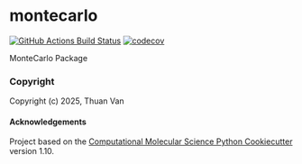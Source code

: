montecarlo
==============================
[//]: # (Badges)
[![GitHub Actions Build Status](https://github.com/REPLACE_WITH_OWNER_ACCOUNT/montecarlo/workflows/CI/badge.svg)](https://github.com/REPLACE_WITH_OWNER_ACCOUNT/montecarlo/actions?query=workflow%3ACI)
[![codecov](https://codecov.io/gh/REPLACE_WITH_OWNER_ACCOUNT/montecarlo/branch/main/graph/badge.svg)](https://codecov.io/gh/REPLACE_WITH_OWNER_ACCOUNT/montecarlo/branch/main)


MonteCarlo Package

### Copyright

Copyright (c) 2025, Thuan Van


#### Acknowledgements
 
Project based on the 
[Computational Molecular Science Python Cookiecutter](https://github.com/molssi/cookiecutter-cms) version 1.10.
